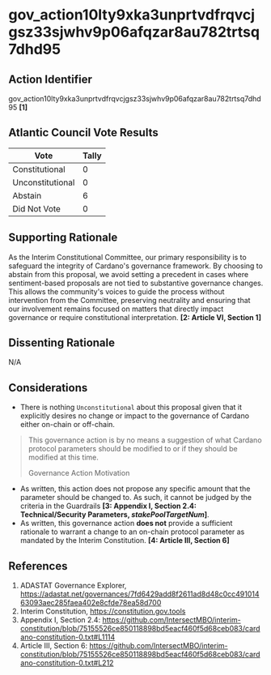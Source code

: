 # gov_action10lty9xka3unprtvdfrqvcjgsz33sjwhv9p06afqzar8au782trtsq7dhd95

## Action Identifier

gov_action10lty9xka3unprtvdfrqvcjgsz33sjwhv9p06afqzar8au782trtsq7dhd95 **[1]**

## Atlantic Council Vote Results

| Vote             | Tally |
|------------------|-------|
| Constitutional   | 0     |
| Unconstitutional | 0     |
| Abstain          | 6     |
| Did Not Vote     | 0     |

## Supporting Rationale

As the Interim Constitutional Committee, our primary responsibility is to
safeguard the integrity of Cardano's governance framework. By choosing to
abstain from this proposal, we avoid setting a precedent in cases where
sentiment-based proposals are not tied to substantive governance changes. This
allows the community's voices to guide the process without intervention from the
Committee, preserving neutrality and ensuring that our involvement remains
focused on matters that directly impact governance or require constitutional
interpretation. **[2: Article VI, Section 1]**

## Dissenting Rationale

N/A

## Considerations
* There is nothing `Unconstitutional` about this proposal given that it
  explicitly desires no change or impact to the governance of Cardano either
  on-chain or off-chain.
> This governance action is by no means a suggestion of what Cardano protocol
> parameters should be modified to or if they should be modified at this time.
>
> Governance Action Motivation
* As written, this action does not propose any specific amount that the
  parameter should be changed to. As such, it cannot be judged by the criteria
  in the Guardrails **[3: Appendix I, Section 2.4: Technical/Security Parameters, _stakePoolTargetNum_]**.
* As written, this governance action **does not** provide a sufficient rationale
  to warrant a change to an on-chain protocol parameter as mandated by the
  Interim Constitution. **[4: Article III, Section 6]**

## References

1. ADASTAT Governance
   Explorer, https://adastat.net/governances/7fd6429add8f2611ad8d48c0cc49101463093aec285faea402e8cfde78ea58d700
2. Interim Constitution, https://constitution.gov.tools
3. Appendix I, Section 2.4: https://github.com/IntersectMBO/interim-constitution/blob/75155526ce850118898bd5eacf460f5d68ceb083/cardano-constitution-0.txt#L1114
4. Article III, Section 6: https://github.com/IntersectMBO/interim-constitution/blob/75155526ce850118898bd5eacf460f5d68ceb083/cardano-constitution-0.txt#L212